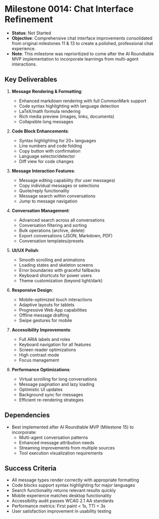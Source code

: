 # Milestone 0014: Chat Interface Refinement

- **Status**: Not Started
- **Objective**: Comprehensive chat interface improvements consolidated from original milestones 11 & 13 to create a polished, professional chat experience.
- **Note**: This milestone was reprioritized to come after the AI Roundtable MVP implementation to incorporate learnings from multi-agent interactions.

## Key Deliverables

1. **Message Rendering & Formatting**:
   - Enhanced markdown rendering with full CommonMark support
   - Code syntax highlighting with language detection
   - LaTeX/math formula rendering
   - Rich media preview (images, links, documents)
   - Collapsible long messages

2. **Code Block Enhancements**:
   - Syntax highlighting for 20+ languages
   - Line numbers and code folding
   - Copy button with confirmation
   - Language selector/detector
   - Diff view for code changes

3. **Message Interaction Features**:
   - Message editing capability (for user messages)
   - Copy individual messages or selections
   - Quote/reply functionality
   - Message search within conversations
   - Jump to message navigation

4. **Conversation Management**:
   - Advanced search across all conversations
   - Conversation filtering and sorting
   - Bulk operations (archive, delete)
   - Export conversations (JSON, Markdown, PDF)
   - Conversation templates/presets

5. **UI/UX Polish**:
   - Smooth scrolling and animations
   - Loading states and skeleton screens
   - Error boundaries with graceful fallbacks
   - Keyboard shortcuts for power users
   - Theme customization (beyond light/dark)

6. **Responsive Design**:
   - Mobile-optimized touch interactions
   - Adaptive layouts for tablets
   - Progressive Web App capabilities
   - Offline message drafting
   - Swipe gestures for mobile

7. **Accessibility Improvements**:
   - Full ARIA labels and roles
   - Keyboard navigation for all features
   - Screen reader optimizations
   - High contrast mode
   - Focus management

8. **Performance Optimizations**:
   - Virtual scrolling for long conversations
   - Message pagination and lazy loading
   - Optimistic UI updates
   - Background sync for messages
   - Efficient re-rendering strategies

## Dependencies

- Best implemented after AI Roundtable MVP (Milestone 15) to incorporate:
  - Multi-agent conversation patterns
  - Enhanced message attribution needs
  - Streaming improvements from multiple sources
  - Tool execution visualization requirements

## Success Criteria

- All message types render correctly with appropriate formatting
- Code blocks support syntax highlighting for major languages
- Search functionality returns relevant results quickly
- Mobile experience matches desktop functionality
- Accessibility audit passes WCAG 2.1 AA standards
- Performance metrics: First paint < 1s, TTI < 3s
- User satisfaction improvement in usability testing
